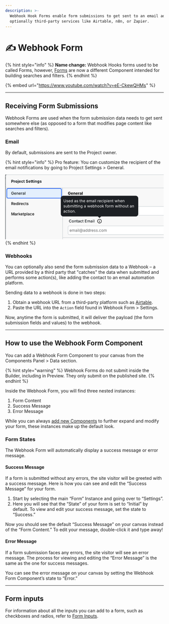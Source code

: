 ```yaml
---
description: >-
  Webhook Hook Forms enable form submissions to get sent to an email address and
  optionally third-party services like Airtable, n8n, or Zapier.
---
```


# ✍️ Webhook Form

{% hint style="info" %}
**Name change:** Webhook Hooks forms used to be called Forms, however, [Forms](form.md) are now a different Component intended for building searches and filters.
{% endhint %}

{% embed url="https://www.youtube.com/watch?v=eE-CkewQHMs" %}

***

## Receiving Form Submissions

Webhook Forms are used when the form submission data needs to get sent somewhere else (as opposed to a form that modifies page content like searches and filters).

### Email

By default, submissions are sent to the Project owner.

{% hint style="info" %}
Pro feature: You can customize the recipient of the email notifications by going to Project Settings > General.

![field to customize the recipient of the form submissions](../../.gitbook/assets/form-recipient.png)
{% endhint %}

### Webhooks

You can optionally also send the form submission data to a Webhook – a URL provided by a third party that "catches" the data when submitted and performs some action(s), like adding the contact to an email automation platform.

Sending data to a webhook is done in two steps:

1. Obtain a webhook URL from a third-party platform such as [Airtable](../integrations/airtable-1.md).
2. Paste the URL into the `Action` field found in Webhook Form > Settings.

Now, anytime the form is submitted, it will deliver the payload (the form submission fields and values) to the webhook.&#x20;

***

## How to use the Webhook Form Component

You can add a Webhook Form Component to your canvas from the Components Panel > Data section.

{% hint style="warning" %}
Webhook Forms do not submit inside the Builder, including in Preview. They only submit on the published site.
{% endhint %}

Inside the Webhook Form, you will find three nested instances:

1. Form Content
2. Success Message
3. Error Message&#x20;

While you can always [add new Components](form.md#form-inputs) to further expand and modify your form, these instances make up the default look.

### Form States

The Webhook Form will automatically display a success message or error message.

#### Success Message

If a form is submitted without any errors, the site visitor will be greeted with a success message. Here is how you can see and edit the “Success Message” for your form.

1. Start by selecting the main “Form” Instance and going over to “Settings”.
2. Here you will see that the “State” of your form is set to “Initial” by default. To view and edit your success message, set the state to “Success.”

Now you should see the default “Success Message” on your canvas instead of the “Form Content.” To edit your message, double-click it and type away!

#### Error Message

If a form submission faces any errors, the site visitor will see an error message. The process for viewing and editing the “Error Message” is the same as the one for success messages.

You can see the error message on your canvas by setting the Webhook Form Component’s state to “Error.”

***

## Form inputs

For information about all the inputs you can add to a form, such as checkboxes and radios, refer to [Form Inputs](form.md#form-inputs).
